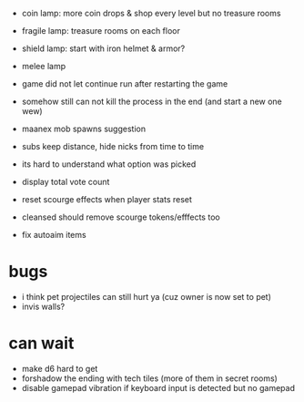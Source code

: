 * coin lamp: more coin drops & shop every level but no treasure rooms
* fragile lamp: treasure rooms on each floor
* shield lamp: start with iron helmet & armor?
* melee lamp
* game did not let continue run after restarting the game
* somehow still can not kill the process in the end (and start a new one wew)

* maanex mob spawns suggestion
* subs keep distance, hide nicks from time to time
* its hard to understand what option was picked
* display total vote count
* reset scourge effects when player stats reset
* cleansed should remove scourge tokens/efffects too
* fix autoaim items

# bugs
* i think pet projectiles can still hurt ya (cuz owner is now set to pet)
* invis walls?

# can wait
 * make d6 hard to get
 * forshadow the ending with tech tiles (more of them in secret rooms)
 * disable gamepad vibration if keyboard input is detected but no gamepad
